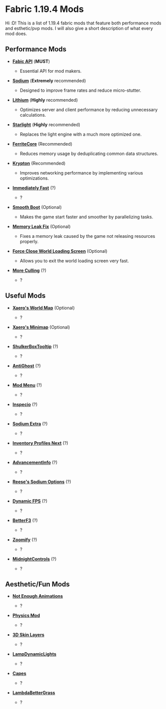# Fabric 1.19.4 Mods
Hi :D! This is a list of 1.19.4 fabric mods that feature both performance mods and esthetic/pvp mods. I will also give a short description of what every mod does.
## Performance Mods
* **[Fabic API](https://modrinth.com/mod/fabric-api/versions)** (**MUST**)
    * Essential API for mod makers.

* **[Sodium](https://modrinth.com/mod/sodium/versions)** (**Extremely** recommended)
    *  Designed to improve frame rates and reduce micro-stutter.

* **[Lithium](https://modrinth.com/mod/lithium/versions)** (**Highly** recommended)
    * Optimizes server and client performance by reducing unnecessary calculations.

* **[Starlight](https://modrinth.com/mod/starlight/versions)** (**Highly** recommended)
    * Replaces the light engine with a much more optimized one.

* **[FerriteCore](https://modrinth.com/mod/ferrite-core/versions)** (Recommended)
    * Reduces memory usage by deduplicating common data structures.

* **[Krypton](https://modrinth.com/mod/krypton/versions)** (Recommended)
    * Improves networking performance by implementing various optimizations.

* **[Immediately Fast](https://modrinth.com/mod/immediatelyfast/versions)** (?)
    * ?

* **[Smooth Boot](https://modrinth.com/mod/smoothboot-fabric/versions)** (Optional)
    * Makes the game start faster and smoother by parallelizing tasks.

* **[Memory Leak Fix](https://modrinth.com/mod/memoryleakfix/versions)** (Optional)
    * Fixes a memory leak caused by the game not releasing resources properly.

* **[Force Close World Loading Screen](https://modrinth.com/mod/forcecloseworldloadingscreen/versions)** (Optional)
    * Allows you to exit the world loading screen very fast.

* **[More Culling](https://modrinth.com/mod/moreculling/versions)** (?)
    * ?

## Useful Mods
* **[Xaero's World Map](https://chocolateminecraft.com/worldmapdownload.php#popup1)** (Optional)
    * ?

* **[Xaero's Minimap](https://chocolateminecraft.com/minimapdownload.php#popup1)** (Optional)
    * ?

* **[ShulkerBoxTooltip](https://modrinth.com/mod/shulkerboxtooltip/versions)** (?)
    * ?

* **[AntiGhost](https://modrinth.com/mod/antighost/versions)** (?)
    * ?

* **[Mod Menu](https://modrinth.com/mod/modmenu/versions)** (?)
    * ?

* **[Inspecio](https://modrinth.com/mod/inspecio/versions)** (?)
    * ?

* **[Sodium Extra](https://modrinth.com/mod/sodium-extra/changelog)** (?)
    * ?

* **[Inventory Profiles Next](https://modrinth.com/mod/inventory-profiles-next/versions)** (?)
    * ?

* **[AdvancementInfo](https://modrinth.com/mod/advancementinfo)** (?)
    * ?

* **[Reese's Sodium Options](https://modrinth.com/mod/reeses-sodium-options/versions)** (?)
    * ?

* **[Dynamic FPS](https://modrinth.com/mod/dynamic-fps/versions)** (?)
    * ?

* **[BetterF3](https://modrinth.com/mod/betterf3/versions)** (?)
    * ?

* **[Zoomify](https://modrinth.com/mod/zoomify)** (?)
    * ?

* **[MidnightControls](https://modrinth.com/mod/midnightcontrols)** (?)
    * ?

## Aesthetic/Fun Mods
* **[Not Enough Animations](https://modrinth.com/mod/not-enough-animations/versions)**
    * ?

* **[Physics Mod](https://modrinth.com/mod/physicsmod/versions)**
    * ?

* **[3D Skin Layers](https://modrinth.com/mod/3dskinlayers/versions)**
    * ?

* **[LampDynamicLights](https://modrinth.com/mod/lambdynamiclights/versions)**
    * ?

* **[Capes](https://modrinth.com/mod/capes/versions)**
    * ?

* **[LambdaBetterGrass](https://modrinth.com/mod/lambdabettergrass/versions)**
    * ?

